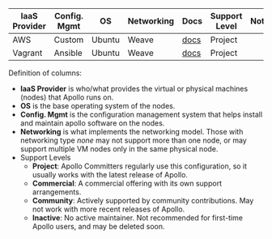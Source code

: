 IaaS Provider  | Config. Mgmt | OS     | Networking  | Docs                                                   | Support Level                | Notes
-------------- | ------------ | ------ | ----------  | ----------------------------------------------------   | ---------------------------- | -----
AWS            | Custom       | Ubuntu | Weave       | [docs](../../docs/getting-started-guides/aws.md)       | Project                      |
Vagrant        | Ansible      | Ubuntu | Weave       | [docs](../../docs/getting-started-guides/vagrant.md)   | Project                      |

Definition of columns:

  - **IaaS Provider** is who/what provides the virtual or physical machines (nodes) that Apollo runs on.
  - **OS** is the base operating system of the nodes.
  - **Config. Mgmt** is the configuration management system that helps install and maintain apollo software on the
    nodes.
  - **Networking** is what implements the networking model.  Those with networking type
    _none_ may not support more than one node, or may support multiple VM nodes only in the same physical node.
  - Support Levels
    - **Project**:  Apollo Committers regularly use this configuration, so it usually works with the latest release
      of Apollo.
    - **Commercial**: A commercial offering with its own support arrangements.
    - **Community**: Actively supported by community contributions. May not work with more recent releases of Apollo.
    - **Inactive**: No active maintainer.  Not recommended for first-time Apollo users, and may be deleted soon.
